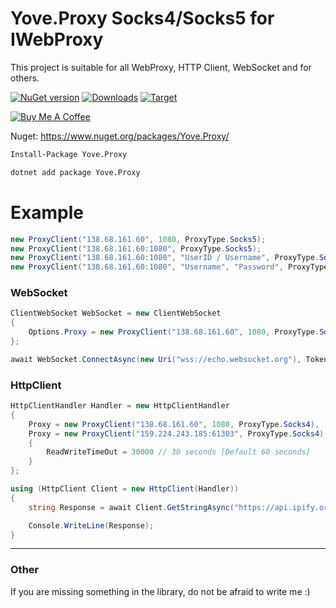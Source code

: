 # Yove.Proxy Socks4/Socks5 for IWebProxy

This project is suitable for all WebProxy, HTTP Client, WebSocket and for others.

[![NuGet version](https://badge.fury.io/nu/Yove.Proxy.svg)](https://badge.fury.io/nu/Yove.Proxy)
[![Downloads](https://img.shields.io/nuget/dt/Yove.Proxy.svg)](https://www.nuget.org/packages/Yove.Proxy)
[![Target](https://img.shields.io/badge/.NET%20Standard-2.0-green.svg)](https://docs.microsoft.com/ru-ru/dotnet/standard/net-standard)

<a href="https://www.buymeacoffee.com/3ZEnINLSR" target="_blank"><img src="https://www.buymeacoffee.com/assets/img/custom_images/orange_img.png" alt="Buy Me A Coffee" style="height: auto !important;width: auto !important;" ></a>

Nuget: https://www.nuget.org/packages/Yove.Proxy/

```sh
Install-Package Yove.Proxy
```
```sh
dotnet add package Yove.Proxy
```

# Example

```csharp
new ProxyClient("138.68.161.60", 1080, ProxyType.Socks5);
new ProxyClient("138.68.161.60:1080", ProxyType.Socks5);
new ProxyClient("138.68.161.60:1080", "UserID / Username", ProxyType.Socks4);
new ProxyClient("138.68.161.60:1080", "Username", "Password", ProxyType.Socks5);
```

### WebSocket

```csharp
ClientWebSocket WebSocket = new ClientWebSocket
{
    Options.Proxy = new ProxyClient("138.68.161.60", 1080, ProxyType.Socks4)
};

await WebSocket.ConnectAsync(new Uri("wss://echo.websocket.org"), TokenSource.Token);
```

### HttpClient

```csharp
HttpClientHandler Handler = new HttpClientHandler
{
    Proxy = new ProxyClient("138.68.161.60", 1080, ProxyType.Socks4),
    Proxy = new ProxyClient("159.224.243.185:61303", ProxyType.Socks4)
    {
        ReadWriteTimeOut = 30000 // 30 seconds [Default 60 seconds]
    }
};

using (HttpClient Client = new HttpClient(Handler))
{
    string Response = await Client.GetStringAsync("https://api.ipify.org/?format=json");

    Console.WriteLine(Response);
}
```
___

### Other

If you are missing something in the library, do not be afraid to write me :)
